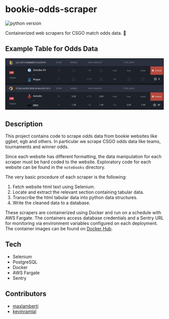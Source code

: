 # bookie-odds-scraper

![python version](https://img.shields.io/badge/python-3.6-blue.svg)

Containerized web scrapers for CSGO match odds data. 🎲


## Example Table for Odds Data

![Example Odds Table](data/Example_Odds_Table.png)

## Description

This project contains code to scrape odds data from bookie websites like ggbet, egb and others. In particular we scrape CSGO odds data like teams, tournaments and winner odds.

Since each website has different formatting, the data manipulation for each scraper must be hard coded to the website. Exploratory code for each website can be found in the `notebooks` directory.

The very basic procedure of each scraper is the following:

1. Fetch website html text using Selenium.
2. Locate and extract the relevant section containing tabular data.
3. Transcribe the html tabular data into python data structures.
4. Write the cleaned data to a database.

These scrapers are containerized using Docker and run on a schedule with AWS Fargate. The containers access database credentials and a Sentry URL for monitoring via environment variables configured on each deployment. The container images can be found on [Docker Hub](https://hub.docker.com/u/maxlamberti).

## Tech

- Selenium
- PostgreSQL
- Docker
- AWS Fargate
- Sentry

## Contributors

- [maxlamberti](https://github.com/maxlamberti)
- [kevinramlal](https://github.com/kevinramlal)
